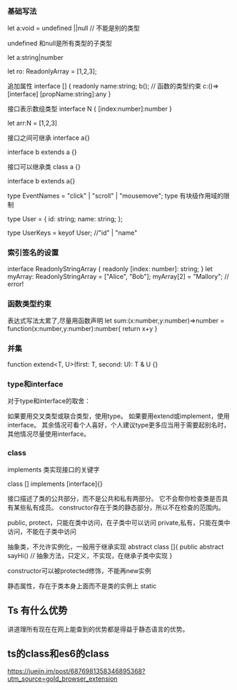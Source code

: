 ### 基础写法  

let a:void = undefined ||null // 不能是别的类型 

undefined 和null是所有类型的子类型 

let a:string|number 

let ro: ReadonlyArray<number> = [1,2,3];

追加属性 
interface [] {
  readonly name:string;
  b(); // 函数的类型约束
  c:()=> [interface]
  [propName:string]:any
}



接口表示数组类型
interface N {
  [index:number]:number
}

let arr:N = [1,2,3]

接口之间可继承 
interface a{} 

interface b extends a {} 


接口可以继承类 
class a {}

interface b extends a{}



type EventNames = "click" | "scroll" | "mousemove";
type 有块级作用域的限制 


type User = {
  id: string;
  name: string;
};

type UserKeys = keyof User; //"id" | "name"


### 索引签名的设置 
interface ReadonlyStringArray {
    readonly [index: number]: string;
}
let myArray: ReadonlyStringArray = ["Alice", "Bob"];
myArray[2] = "Mallory"; // error!



### 函数类型约束 
表达式写法太累了,尽量用函数声明
let sum:(x:number,y:number)=>number = function(x:number,y:number):number{
  return x+y 
}

### 并集  
function extend<T, U>(first: T, second: U): T & U {}

### type和interface 
对于type和interface的取舍：

如果要用交叉类型或联合类型，使用type。
如果要用extend或implement，使用interface。
其余情况可看个人喜好，个人建议type更多应当用于需要起别名时，其他情况尽量使用interface。



### class 

implements 类实现接口的关键字 

class [] implements [interface]{}

接口描述了类的公共部分，而不是公共和私有两部分。 它不会帮你检查类是否具有某些私有成员。 constructor存在于类的静态部分，所以不在检查的范围内。

public,
protect，只能在类中访问，在子类中可以访问
private,私有，只能在类中访问，不能在子类中访问


抽象类，不允许实例化，一般用于继承实现 
abstract class []{
  public abstract sayHi() // 抽象方法，只定义，不实现，在继承子类中实现 
}

constructor可以被protected修饰，不能再new实例 

静态属性，存在于类本身上面而不是类的实例上
static 


## Ts 有什么优势  
讲道理所有现在在网上能查到的优势都是得益于静态语言的优势。


## ts的class和es6的class





https://juejin.im/post/6876981358346895368?utm_source=gold_browser_extension




